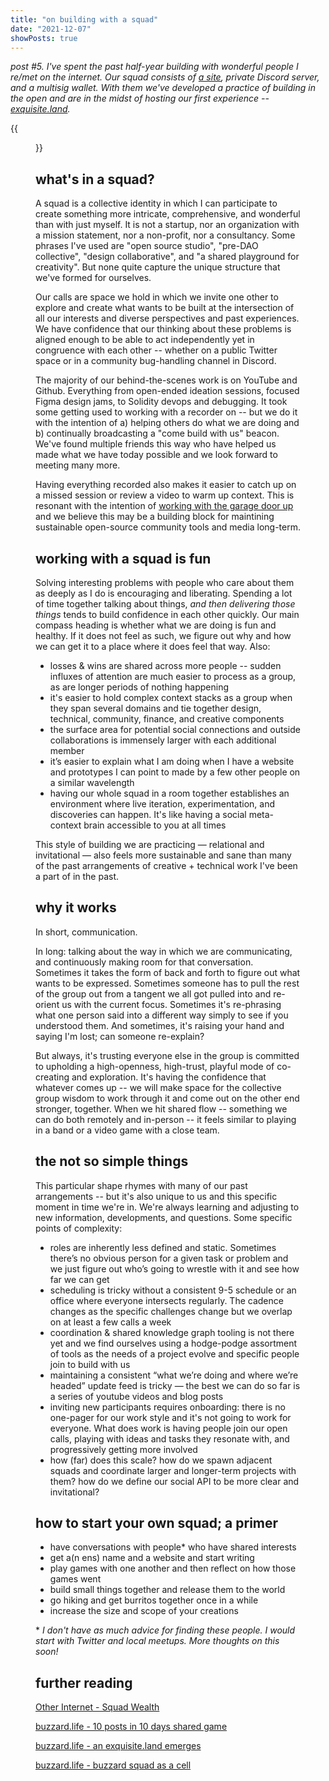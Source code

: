 ```yaml
---
title: "on building with a squad"
date: "2021-12-07"
showPosts: true
---
```


_post #5. I've spent the past half-year building with wonderful people I re/met on the internet. Our squad consists of [a site](https://buzzard.life), private Discord server, and a multisig wallet. With them we've developed a practice of building in the open and are in the midst of hosting our first experience -- [exquisite.land](https://exquisite.land)._

{{<figure src="/IMG_5216.png" >}}

## what's in a squad?

A squad is a collective identity in which I can participate to create something more intricate, comprehensive, and wonderful than with just myself. It is not a startup, nor an organization with a mission statement, nor a non-profit, nor a consultancy. Some phrases I've used are "open source studio", "pre-DAO collective", "design collaborative", and "a shared playground for creativity". But none quite capture the unique structure that we've formed for ourselves.

Our calls are space we hold in which we invite one other to explore and create what wants to be built at the intersection of all our interests and diverse perspectives and past experiences. We have confidence that our thinking about these problems is aligned enough to be able to act independently yet in congruence with each other -- whether on a public Twitter space or in a community bug-handling channel in Discord.

The majority of our behind-the-scenes work is on YouTube and Github. Everything from open-ended ideation sessions, focused Figma design jams, to Solidity devops and debugging. It took some getting used to working with a recorder on -- but we do it with the intention of a) helping others do what we are doing and b) continually broadcasting a "come build with us" beacon. We've found multiple friends this way who have helped us made what we have today possible and we look forward to meeting many more.

Having everything recorded also makes it easier to catch up on a missed session or review a video to warm up context. This is resonant with the intention of [working with the garage door up](https://notes.andymatuschak.org/Work_with_the_garage_door_up) and we believe this may be a building block for maintining sustainable open-source community tools and media long-term.

## working with a squad is fun

Solving interesting problems with people who care about them as deeply as I do is encouraging and liberating. Spending a lot of time together talking about things, _and then delivering those things_ tends to build confidence in each other quickly. Our main compass heading is whether what we are doing is fun and healthy. If it does not feel as such, we figure out why and how we can get it to a place where it does feel that way. Also:

- losses & wins are shared across more people -- sudden influxes of attention are much easier to process as a group, as are longer periods of nothing happening
- it's easier to hold complex context stacks as a group when they span several domains and tie together design, technical, community, finance, and creative components
- the surface area for potential social connections and outside collaborations is immensely larger with each additional member
- it’s easier to explain what I am doing when I have a website and prototypes I can point to made by a few other people on a similar wavelength
- having our whole squad in a room together establishes an environment where live iteration, experimentation, and discoveries can happen. It's like having a social meta-context brain accessible to you at all times

This style of building we are practicing — relational and invitational — also feels more sustainable and sane than many of the past arrangements of creative + technical work I've been a part of in the past.

## why it works

In short, communication.

In long: talking about the way in which we are communicating, and continuously making room for that conversation. Sometimes it takes the form of back and forth to figure out what wants to be expressed. Sometimes someone has to pull the rest of the group out from a tangent we all got pulled into and re-orient us with the current focus. Sometimes it's re-phrasing what one person said into a different way simply to see if you understood them. And sometimes, it's raising your hand and saying I'm lost; can someone re-explain?

But always, it's trusting everyone else in the group is committed to upholding a high-openness, high-trust, playful mode of co-creating and exploration. It's having the confidence that whatever comes up -- we will make space for the collective group wisdom to work through it and come out on the other end stronger, together. When we hit shared flow -- something we can do both remotely and in-person -- it feels similar to playing in a band or a video game with a close team.

## the not so simple things

This particular shape rhymes with many of our past arrangements -- but it's also unique to us and this specific moment in time we're in. We're always learning and adjusting to new information, developments, and questions. Some specific points of complexity:

- roles are inherently less defined and static. Sometimes there’s no obvious person for a given task or problem and we just figure out who’s going to wrestle with it and see how far we can get
- scheduling is tricky without a consistent 9-5 schedule or an office where everyone intersects regularly. The cadence changes as the specific challenges change but we overlap on at least a few calls a week
- coordination & shared knowledge graph tooling is not there yet and we find ourselves using a hodge-podge assortment of tools as the needs of a project evolve and specific people join to build with us
- maintaining a consistent “what we’re doing and where we’re headed” update feed is tricky — the best we can do so far is a series of youtube videos and blog posts
- inviting new participants requires onboarding: there is no one-pager for our work style and it's not going to work for everyone. What does work is having people join our open calls, playing with ideas and tasks they resonate with, and progressively getting more involved
- how (far) does this scale? how do we spawn adjacent squads and coordinate larger and longer-term projects with them? how do we define our social API to be more clear and invitational?

## how to start your own squad; a primer

- have conversations with people\* who have shared interests
- get a(n ens) name and a website and start writing
- play games with one another and then reflect on how those games went
- build small things together and release them to the world
- go hiking and get burritos together once in a while
- increase the size and scope of your creations

\* _I don't have as much advice for finding these people. I would start with Twitter and local meetups. More thoughts on this soon!_

## further reading

[Other Internet - Squad Wealth](https://otherinter.net/research/squad-wealth/)

[buzzard.life - 10 posts in 10 days shared game](https://buzzard.life/games/BUZZARD-04/)

[buzzard.life - an exquisite.land emerges](https://buzzard.life/games/buzzard-06/)

[buzzard.life - buzzard squad as a cell](https://buzzard.life/posts/kristen/buzzard-squad-as-cell/)

